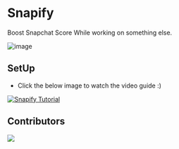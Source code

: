 # Snapify
Boost Snapchat Score While working on something else.

![image](https://user-images.githubusercontent.com/82535503/192118788-2c3b7162-7361-4e59-8464-1397b5f65374.png)


## SetUp

- Click the below image to watch the video guide :)


[![Snapify Tutorial](https://user-images.githubusercontent.com/82535503/193419247-959358e0-52cd-4b0c-b536-55ffc5d3e338.png)](https://drive.google.com/file/d/1txy9yogaJ7Mb1eknqoBZcUZdhiTKwjOz/view?usp=sharing)


## Contributors

<a href="https://github.com/unofficialdxnny/Snapify/graphs/contributors">
  <img src="https://contrib.rocks/image?repo=unofficialdxnny/Snapify" />
</a>

